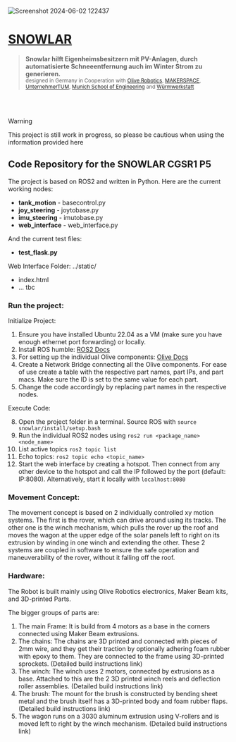 ![Screenshot 2024-06-02 122437](https://github.com/linusvv/snowlar/assets/86794353/94a05a78-176c-4797-a13c-86c67e2ef37b)
# [SNOWLAR](https://sites.google.com/view/snowlar/)
> **Snowlar hilft Eigenheimsbesitzern mit PV-Anlagen, durch automatisierte Schneeentfernung auch im Winter Strom zu generieren.** <br>
> <sub> designed in Germany in Cooperation with [Olive Robotics](https://www.olive-robotics.com/), [MAKERSPACE](https://maker-space.de/), [UnternehmerTUM](https://www.unternehmertum.de/), [Munich School of Engineering](https://www.ed.tum.de/ed/studium/studienangebot/ingenieurwissenschaften-b-sc/) and [Würmwerkstatt](https://sites.google.com/view/wuermwerkstatt) </sub>

<br>
<br>

> [!WARNING]  
>  This project is still work in progress, so please be cautious when using the information provided here


## Code Repository for the SNOWLAR CGSR1 P5
The project is based on ROS2 and written in Python. Here are the current working nodes:
- **tank_motion** - basecontrol.py
- **joy_steering** - joytobase.py
- **imu_steering** - imutobase.py
- **web_interface** - web_interface.py

And the current test files:
- **test_flask.py**

Web Interface Folder: ../static/
- index.html
- ... tbc

### Run the project:
Initialize Project:
1. Ensure you have installed Ubuntu 22.04 as a VM (make sure you have enough ethernet port forwarding) or locally.
2. Install ROS humble: [ROS2 Docs](https://docs.ros.org/en/humble/Installation/Ubuntu-Install-Debians.html)
3. For setting up the individual Olive components: [Olive Docs](https://www.olive-robotics.com/olive-docs)
4. Create a Network Bridge connecting all the Olive components. For ease of use create a table with the respective part names, part IPs, and part macs. Make sure the ID is set to the same value for each part.
6. Change the code accordingly by replacing part names in the respective nodes.

Execute Code:

8. Open the project folder in a terminal. Source ROS with `source snowlar/install/setup.bash`
9. Run the individual ROS2 nodes using `ros2 run <package_name> <node_name>`
10. List active topics `ros2 topic list`
11. Echo topics: `ros2 topic echo <topic_name>`
12. Start the web interface by creating a hotspot. Then connect from any other device to the hotspot and call the IP followed by the port (default: IP:8080). Alternatively, start it locally with `localhost:8080`


### Movement Concept:
The movement concept is based on 2 individually controlled xy motion systems. The first is the rover, which can drive around using its tracks. The other one is the winch mechanism, which pulls the rover up the roof and moves the wagon at the upper edge of the solar panels left to right on its extrusion by winding in one winch and extending the other. These 2 systems are coupled in software to ensure the safe operation and maneuverability of the rover, without it falling off the roof.

### Hardware:
The Robot is built mainly using Olive Robotics electronics, Maker Beam kits, and 3D-printed Parts.

The bigger groups of parts are:
1. The main Frame: It is build from 4 motors as a base in the corners connected using Maker Beam extrusions.
2. The chains: The chains are 3D printed and connected with pieces of 2mm wire, and they get their traction by optionally adhering foam rubber with epoxy to them. They are connected to the frame using 3D-printed sprockets. (Detailed build instructions link)
3. The winch: The winch uses 2 motors, connected by extrusions as a base. Attached to this are the 2 3D printed winch reels and deflection roller assemblies. (Detailed build instructions link)
4. The brush: The mount for the brush is constructed by bending sheet metal and the brush itself has a 3D-printed body and foam rubber flaps. (Detailed build instructions link)
5. The wagon runs on a 3030 aluminum extrusion using V-rollers and is moved left to right by the winch mechanism. (Detailed build instructions link)

   

